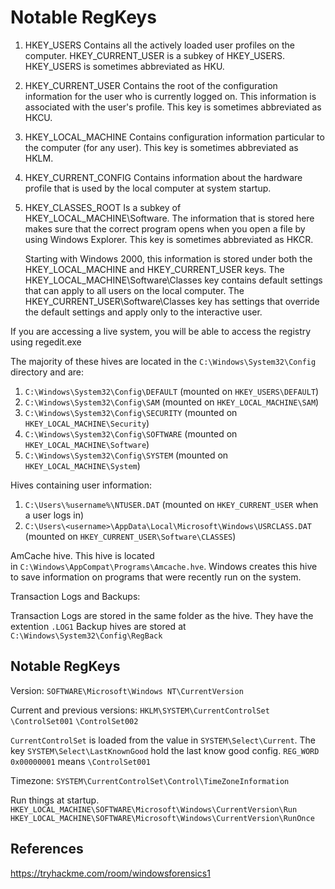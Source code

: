 # Notable RegKeys

1. HKEY_USERS
    Contains all the actively loaded user profiles on the computer. HKEY_CURRENT_USER is a subkey of HKEY_USERS. HKEY_USERS is sometimes abbreviated as HKU.
2. HKEY_CURRENT_USER
    Contains the root of the configuration information for the user who is currently logged on. This information is associated with the user's profile. This key is sometimes abbreviated as HKCU.
3. HKEY_LOCAL_MACHINE
    Contains configuration information particular to the computer (for any user). This key is sometimes abbreviated as HKLM.
4. HKEY_CURRENT_CONFIG
    Contains information about the hardware profile that is used by the local computer at system startup.
5. HKEY_CLASSES_ROOT
    Is a subkey of HKEY_LOCAL_MACHINE\Software. The information that is stored here makes sure that the correct program opens when you open a file by using Windows Explorer. This key is sometimes abbreviated as HKCR.

    Starting with Windows 2000, this information is stored under both the HKEY_LOCAL_MACHINE and HKEY_CURRENT_USER keys. The HKEY_LOCAL_MACHINE\Software\Classes key contains default settings that can apply to all users on the local computer. The HKEY_CURRENT_USER\Software\Classes key has settings that override the default settings and apply only to the interactive user.

If you are accessing a live system, you will be able to access the registry using regedit.exe

The majority of these hives are located in the `C:\Windows\System32\Config` directory and are:

1. `C:\Windows\System32\Config\DEFAULT` (mounted on `HKEY_USERS\DEFAULT`)
2. `C:\Windows\System32\Config\SAM` (mounted on `HKEY_LOCAL_MACHINE\SAM`)
3. `C:\Windows\System32\Config\SECURITY` (mounted on `HKEY_LOCAL_MACHINE\Security`)
4. `C:\Windows\System32\Config\SOFTWARE` (mounted on `HKEY_LOCAL_MACHINE\Software`)
5. `C:\Windows\System32\Config\SYSTEM` (mounted on `HKEY_LOCAL_MACHINE\System`)

Hives containing user information:

1. `C:\Users\%username%\NTUSER.DAT` (mounted on `HKEY_CURRENT_USER` when a user logs in)
2. `C:\Users\<username>\AppData\Local\Microsoft\Windows\USRCLASS.DAT` (mounted on `HKEY_CURRENT_USER\Software\CLASSES`)

AmCache hive. This hive is located in `C:\Windows\AppCompat\Programs\Amcache.hve`. Windows creates this hive to save information on programs that were recently run on the system.

Transaction Logs and Backups:

Transaction Logs are stored in the same folder as the hive. They have the extention `.LOG1`
Backup hives are stored at `C:\Windows\System32\Config\RegBack`

## Notable RegKeys

Version:
`SOFTWARE\Microsoft\Windows NT\CurrentVersion`

Current and previous versions:
`HKLM\SYSTEM\CurrentControlSet`
`\ControlSet001`
`\ControlSet002`

`CurrentControlSet` is loaded from the value in `SYSTEM\Select\Current`. The key `SYSTEM\Select\LastKnownGood` hold the last know good config. `REG_WORD 0x00000001`  means `\ControlSet001`

Timezone:
`SYSTEM\CurrentControlSet\Control\TimeZoneInformation`

Run things at startup.
`HKEY_LOCAL_MACHINE\SOFTWARE\Microsoft\Windows\CurrentVersion\Run`
`HKEY_LOCAL_MACHINE\SOFTWARE\Microsoft\Windows\CurrentVersion\RunOnce`
## References

<https://tryhackme.com/room/windowsforensics1>
